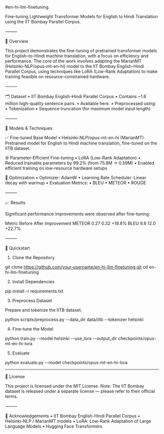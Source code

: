 #en-hi-llm-finetuning

Fine-tuning Lightweight Transformer Models for English to Hindi Translation using the IIT Bombay Parallel Corpus.

⸻

📌 Overview

This project demonstrates the fine-tuning of pretrained transformer models for English-to-Hindi machine translation, with a focus on efficiency and performance. The core of the work involves adapting the MarianMT (Helsinki-NLP/opus-mt-en-hi) model to the IIT Bombay English-Hindi Parallel Corpus, using techniques like LoRA (Low-Rank Adaptation) to make training feasible on resource-constrained hardware.

⸻

🗂️ Dataset
	•	IIT Bombay English-Hindi Parallel Corpus
	•	Contains ~1.6 million high-quality sentence pairs.
	•	Available here.
	•	Preprocessed using:
	•	Tokenization
	•	Sequence truncation (for maximum model input length)

⸻

🧠 Models & Techniques

✅ Fine-tuned Base Model
	•	Helsinki-NLP/opus-mt-en-hi (MarianMT)
Pretrained model for English to Hindi machine translation, fine-tuned on the IITB dataset.

⚙️ Parameter-Efficient Fine-tuning
	•	LoRA (Low-Rank Adaptation)
	•	Reduced trainable parameters by 99.2% (from 75.8M → 0.59M)
	•	Enabled efficient training on low-resource hardware setups

🧪 Optimization
	•	Optimizer: AdamW
	•	Learning Rate Scheduler: Linear decay with warmup
	•	Evaluation Metrics:
	•	BLEU
	•	METEOR
	•	ROUGE

⸻

📈 Results

Significant performance improvements were observed after fine-tuning:

Metric	Before	After	Improvement
METEOR	0.27	0.32	+18.8%
BLEU	9.8	12.0	+22.7%


⸻

🚀 Quickstart

1. Clone the Repository

git clone https://github.com/your-username/en-hi-llm-finetuning.git
cd en-hi-llm-finetuning

2. Install Dependencies

pip install -r requirements.txt

3. Preprocess Dataset

Prepare and tokenize the IITB dataset.

python scripts/preprocess.py --data_dir data/iitb --tokenizer helsinki

4. Fine-tune the Model

python train.py --model helsinki --use_lora --output_dir checkpoints/opus-mt-en-hi-lora

5. Evaluate

python evaluate.py --model checkpoints/opus-mt-en-hi-lora

-----------

📄 License

This project is licensed under the MIT License.
Note: The IIT Bombay dataset is released under a separate license — please refer to their official terms.

⸻

🙌 Acknowledgements
	•	IIT Bombay English-Hindi Parallel Corpus
	•	Helsinki-NLP / MarianMT models
	•	LoRA: Low-Rank Adaptation of Large Language Models
	•	Hugging Face Transformers
